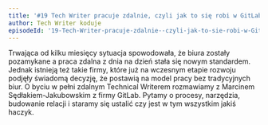 ```yaml
---
title: '#19 Tech Writer pracuje zdalnie, czyli jak to się robi w GitLabie'
author: Tech Writer koduje
episodeId: '19-Tech-Writer-pracuje-zdalnie--czyli-jak-to-sie-robi-w-GitLabie-eg8gis/a-a2lebnu'
---
```


Trwająca od kilku miesięcy sytuacja spowodowała, że biura zostały pozamykane a
praca zdalna z dnia na dzień stała się nowym standardem. Jednak istnieją też
takie firmy, które już na wczesnym etapie rozwoju podjęły świadomą decyzję, że
postawią na model pracy bez tradycyjnych biur. O byciu w pełni zdalnym Technical
Writerem rozmawiamy z Marcinem Sędłakiem-Jakubowskim z firmy GitLab. Pytamy o
procesy, narzędzia, budowanie relacji i staramy się ustalić czy jest w tym
wszystkim jakiś haczyk.
